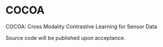 # COCOA
COCOA: Cross Modality Contrastive Learning for Sensor Data

Source code will be published upon acceptance.

